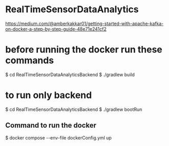 # RealTimeSensorDataAnalytics


https://medium.com/@amberkakkar01/getting-started-with-apache-kafka-on-docker-a-step-by-step-guide-48e71e241cf2


# before running the docker run these commands
$ cd RealTimeSensorDataAnalyticsBackend
$ ./gradlew build

# to run only backend
$ cd RealTimeSensorDataAnalyticsBackend
$ ./gradlew bootRun

## Command to run the docker
$ docker compose --env-file dockerConfig.yml up

